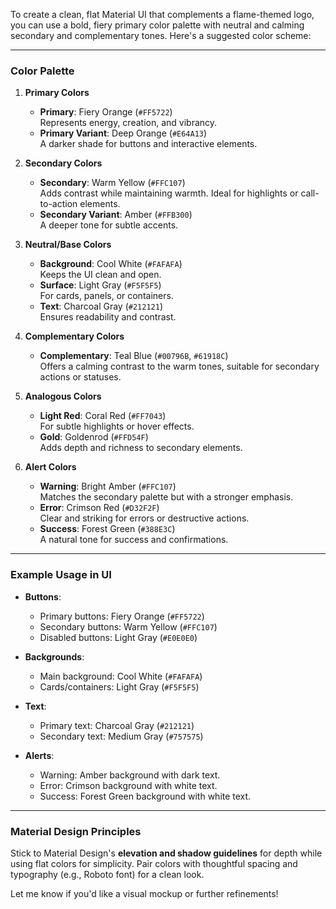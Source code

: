 To create a clean, flat Material UI that complements a flame-themed logo, you can use a bold, fiery primary color palette with neutral and calming secondary and complementary tones. Here's a suggested color scheme:

---

### **Color Palette**

1. **Primary Colors**  
   - **Primary**: Fiery Orange (`#FF5722`)  
     Represents energy, creation, and vibrancy.  
   - **Primary Variant**: Deep Orange (`#E64A13`)  
     A darker shade for buttons and interactive elements.  

2. **Secondary Colors**  
   - **Secondary**: Warm Yellow (`#FFC107`)  
     Adds contrast while maintaining warmth. Ideal for highlights or call-to-action elements.  
   - **Secondary Variant**: Amber (`#FFB300`)  
     A deeper tone for subtle accents.

3. **Neutral/Base Colors**  
   - **Background**: Cool White (`#FAFAFA`)  
     Keeps the UI clean and open.  
   - **Surface**: Light Gray (`#F5F5F5`)  
     For cards, panels, or containers.  
   - **Text**: Charcoal Gray (`#212121`)  
     Ensures readability and contrast.  

4. **Complementary Colors**  
   - **Complementary**: Teal Blue (`#00796B`, `#61918C`)  
     Offers a calming contrast to the warm tones, suitable for secondary actions or statuses.  

5. **Analogous Colors**  
   - **Light Red**: Coral Red (`#FF7043`)  
     For subtle highlights or hover effects.  
   - **Gold**: Goldenrod (`#FFD54F`)  
     Adds depth and richness to secondary elements.  

6. **Alert Colors**  
   - **Warning**: Bright Amber (`#FFC107`)  
     Matches the secondary palette but with a stronger emphasis.  
   - **Error**: Crimson Red (`#D32F2F`)  
     Clear and striking for errors or destructive actions.  
   - **Success**: Forest Green (`#388E3C`)  
     A natural tone for success and confirmations.  

---

### **Example Usage in UI**

- **Buttons**:
  - Primary buttons: Fiery Orange (`#FF5722`)
  - Secondary buttons: Warm Yellow (`#FFC107`)  
  - Disabled buttons: Light Gray (`#E0E0E0`)

- **Backgrounds**:
  - Main background: Cool White (`#FAFAFA`)  
  - Cards/containers: Light Gray (`#F5F5F5`)  

- **Text**:
  - Primary text: Charcoal Gray (`#212121`)  
  - Secondary text: Medium Gray (`#757575`)  

- **Alerts**:
  - Warning: Amber background with dark text.
  - Error: Crimson background with white text.
  - Success: Forest Green background with white text.

---

### **Material Design Principles**
Stick to Material Design's **elevation and shadow guidelines** for depth while using flat colors for simplicity. Pair colors with thoughtful spacing and typography (e.g., Roboto font) for a clean look.

Let me know if you'd like a visual mockup or further refinements!